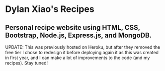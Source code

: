# Dylan Xiao's Recipes

## Personal recipe website using HTML, CSS, Bootstrap, Node.js, Express.js, and MongoDB. 

UPDATE: This was previously hosted on Heroku, but after they removed the free tier I chose to redesign it before deploying again it as this was created in first year, and I can make a lot of improvements to the code (and my recipes). Stay tuned!
